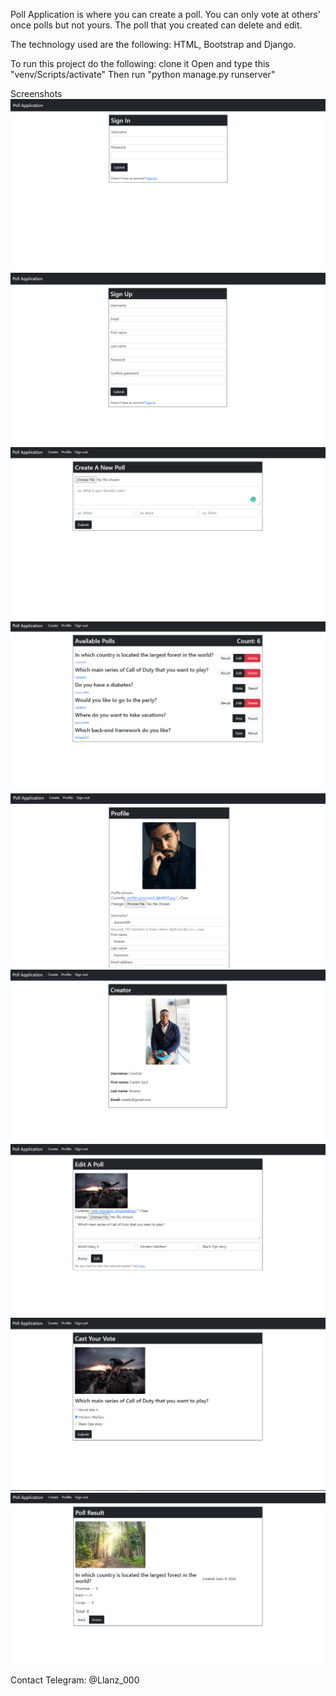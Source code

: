 Poll Application is where you can create a poll. You can only vote at others' once polls but not yours. The poll that you created can delete and edit.

The technology used are the following: HTML, Bootstrap and Django.

To run this project do the following: clone it Open and type this "venv/Scripts/activate" Then run "python manage.py runserver"

Screenshots
![Alt text](screenshots/sign-in.png?raw=true "Optional Title")
![Alt text](screenshots/sign-up.png?raw=true "Optional Title")
![Alt text](screenshots/create.png?raw=true "Optional Title")
![Alt text](screenshots/home.png?raw=true "Optional Title")
![Alt text](screenshots/profile.png?raw=true "Optional Title")
![Alt text](screenshots/creator-profile.png?raw=true "Optional Title")
![Alt text](screenshots/edit.png?raw=true "Optional Title")
![Alt text](screenshots/vote.png?raw=true "Optional Title")
![Alt text](screenshots/result.png?raw=true "Optional Title")

Contact Telegram: @Llanz_000